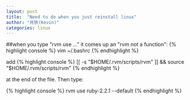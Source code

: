 ```yaml
---
layout: post
title:  "Need to do when you just reinstall linux"
author: "肖铁(Kevin)"
categories: linux
---
```


##when you type "rvm use ..." it comes up an "rvm not a function":
{% highlight console %}
vim ~/.bashrc
{% endhighlight %}

add 
{% highlight console %}
[[ -s "$HOME/.rvm/scripts/rvm" ]] && source "$HOME/.rvm/scripts/rvm"
{% endhighlight %}

at the end of the file. Then type:

{% highlight console %}
rvm use ruby-2.2.1 --default
{% endhighlight %}